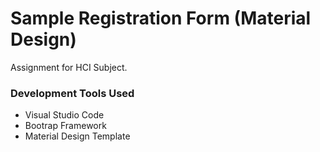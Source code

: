 # Sample Registration Form (Material Design)
Assignment for HCI Subject.

### Development Tools Used
- Visual Studio Code
- Bootrap Framework
- Material Design Template
